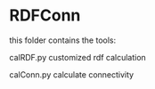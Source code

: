 # RDFConn

this folder contains the tools:

calRDF.py
	customized rdf calculation

calConn.py
	calculate connectivity

